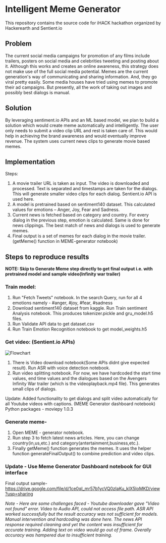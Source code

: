 # Intelligent Meme Generator

This repository contains the source code for iHACK hackathon organized by Hackerearth and Sentient.io
## Problem


The current social media campaigns for promotion of any films include trailers, posters on social media and celebrities tweeting and posting about it. Although this works and creates an online awareness, this strategy does not make use of the full social media potential. Memes are the current generation's way of communicating and sharing information. And, they go viral pretty easily. Some media houses have tried using memes to promote their ad campaigns. But presently, all the work of taking out images and possibly best dialogs is manual.

## Solution
By leveraging sentiment.io APIs and an ML based model, we plan to build a solution which would create meme automatically and intelligently. The user only needs to submit a video clip URL and rest is taken care of. This would help in achieving the brand awareness and would eventually improve revenue.
The system uses current news clips to generate movie based memes.

## Implementation
Steps:
1. A movie trailer URL is taken as input. The video is downloaded and processed. Text is separated and timestamps are taken for the dialogs. This will generate smaller video clips for each dialog. Sentient.io API is used here.
2. A model is pretrained based on sentiment140 dataset. This calculated values for emotions – Anger, Joy, Fear and Sadness.
3. Current news is fetched based on category and country. For every dialog in the previous step, emotion is calculated. Same is done for news clippings. The best match of news and dialogs is used to generate memes.
4. Final output is a set of memes for each dialog in the movie trailer. (getMeme() function in MEME-generator notebook)


## Steps to reproduce results
**NOTE: Skip to Generate Meme step directly to get final output i.e. with pretrained model and sample video(Infinity war trailer)**

### Train model:
1. Run "Fetch Tweets" notebook. In the search Query, run for all 4 emotions namely - #anger, #joy, #fear, #sadness
2. Download sentiment140 dataset from kaggle. Run Train sentiment Analysis notebook. This produces tokenizer.pickle and gru_model.h5 files.
3. Run Validate API data to get dataset.csv
4. Run Train Emotion Recognition notebook to get model_weights.h5

### Get video: (Sentient.io APIs)
![Flowchart](https://i.ibb.co/PNCkFXq/Sentinent-Flowchart.jpg)
1. There is Video download notebook(Some APIs didnt give expected result). Run ASR with voice detection notebook.
2. Run video splitting notebook. For now, we have hardcoded the start time values, end time values and the dialogues based on the Avengers Infinity War trailer (which is the videoplayback.mp4 file).
This generates small clips of dialogs.

Update:
Added functionality to get dialogs and split video automatically for all Youtube videos with captions. (MEME Generator dashboard notebook)
Python packages - moviepy 1.0.3

### Generate meme-

1. Open MEME - generator notebook.
2. Run step 3 to fetch latest news articles. Here, you can change country(in,us,etc.) and category(antertainment,business,etc.).
3. Finally getMeme() function generates the memes. It uses the helper function generateFinalOutput() to combine prediction and video clips.

### Update - Use Meme Generator Dashboard notebook for GUI interface

Final output sample- https://drive.google.com/file/d/1ce0qI_mr57b1ycVQ0zIaKu_kIX5IoMKD/view?usp=sharing

*Note - Here are some challenges faced - Youtube downloader gave "Video not found" error. Video to Audio API, could not access file path. ASR API worked successfully but the result accuracy was not sufficient for models. Manual intervention and hardcoding was done here. The news API response required cleaning and yet the content was insufficient for accurate training. Adding text on video would go out of frame. Overally accuracy was hampered due to insufficient training.*
